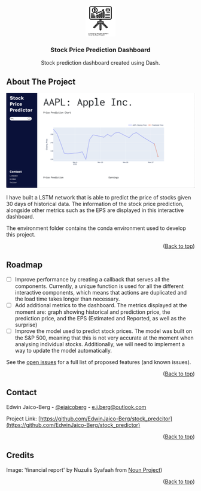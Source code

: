 <a name="readme-top"></a>

<!-- PROJECT LOGO -->
<br />
<div align="center">
  <a href="https://github.com/EdwinJaico-Berg/stock_predictor">
    <img src="./assets/images/noun-financial-report-5312194.svg" alt="Logo" width="80" height="80">
  </a>

  <h3 align="center">Stock Price Prediction Dashboard</h3>

  <p align="center">
    Stock prediction dashboard created using Dash.
  </p>
</div>

<!-- ABOUT THE PROJECT -->
## About The Project

<img src="assets/images/example.png"> 

I have built a LSTM network that is able to predict the price of stocks given 30 days of historical data. The information of the stock price prediction, alongside other metrics such as the EPS are displayed in this interactive dashboard.

The environment folder contains the conda environment used to develop this project.

<p align="right">(<a href="#readme-top">Back to top</a>)</p>

<!-- ROADMAP -->
## Roadmap

- [ ] Improve performance by creating a callback that serves all the components. Currently, a unique function is used for all the different interactive components, which means that actions are duplicated and the load time takes longer than necessary.
- [ ] Add additional metrics to the dashboard. The metrics displayed at the moment are: graph showing historical and prediction price, the prediction price, and the EPS (Estimated and Reported, as well as the surprise)
- [ ] Improve the model used to predict stock prices. The model was built on the S&P 500, meaning that this is not very accurate at the moment when analysing individual stocks. Additionally, we will need to implement a way to update the model automatically.

See the [open issues](https://github.com/EdwinJaico-Berg/stock_predictor/issues) for a full list of proposed features (and known issues).

<p align="right">(<a href="#readme-top">Back to top</a>)</p>


<!-- CONTACT -->
## Contact

Edwin Jaico-Berg - [@ejaicoberg](https://twitter.com/ejaicoberg) - e.j.berg@outlook.com

Project Link: [https://github.com/EdwinJaico-Berg/stock_predcitor](https://github.com/EdwinJaico-Berg/stock_predictor)

<p align="right">(<a href="#readme-top">Back to top</a>)</p>


<!-- Credits -->
## Credits

Image: 'financial report' by Nuzulis Syafaah from <a href="https://thenounproject.com/browse/icons/term/financial-report/" target="_blank" title="financial report Icons">Noun Project</a>)

<p align="right">(<a href="#readme-top">Back to top</a>)</p>
